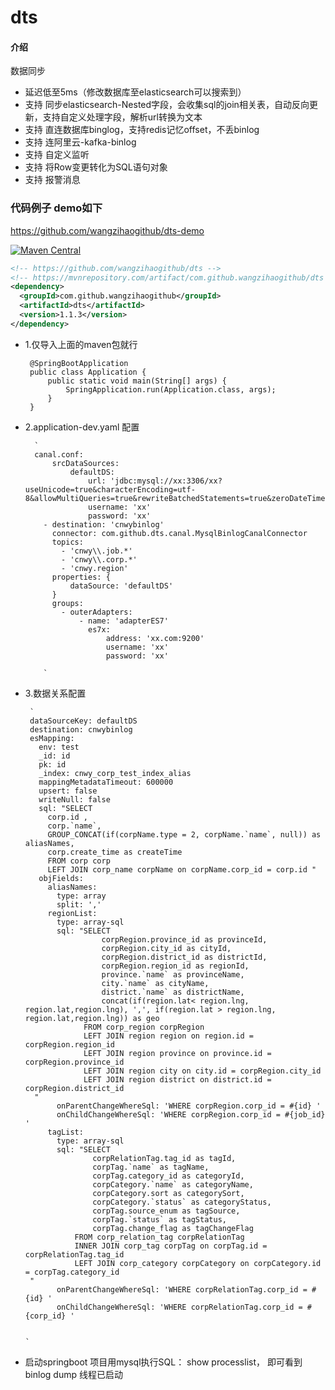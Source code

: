 # dts

#### 介绍
数据同步 
- 延迟低至5ms（修改数据库至elasticsearch可以搜索到）
- 支持 同步elasticsearch-Nested字段，会收集sql的join相关表，自动反向更新，支持自定义处理字段，解析url转换为文本
- 支持 直连数据库binglog，支持redis记忆offset，不丢binlog
- 支持 连阿里云-kafka-binlog
- 支持 自定义监听
- 支持 将Row变更转化为SQL语句对象
- 支持 报警消息


### 代码例子 demo如下

https://github.com/wangzihaogithub/dts-demo


[![Maven Central](https://maven-badges.herokuapp.com/maven-central/com.github.wangzihaogithub/dts/badge.svg)](https://search.maven.org/search?q=g:com.github.wangzihaogithub%20AND%20a:dts)

```xml
<!-- https://github.com/wangzihaogithub/dts -->
<!-- https://mvnrepository.com/artifact/com.github.wangzihaogithub/dts -->
<dependency>
  <groupId>com.github.wangzihaogithub</groupId>
  <artifactId>dts</artifactId>
  <version>1.1.3</version>
</dependency>
```
    
-  1.仅导入上面的maven包就行

    
        @SpringBootApplication
        public class Application {
            public static void main(String[] args) {
                SpringApplication.run(Application.class, args);
            }
        }


- 2.application-dev.yaml 配置

        `
        canal.conf:
            srcDataSources:
                defaultDS:
                    url: 'jdbc:mysql://xx:3306/xx?useUnicode=true&characterEncoding=utf-8&allowMultiQueries=true&rewriteBatchedStatements=true&zeroDateTimeBehavior=CONVERT_TO_NULL'
                    username: 'xx'
                    password: 'xx'
          - destination: 'cnwybinlog'
            connector: com.github.dts.canal.MysqlBinlogCanalConnector
            topics:
              - 'cnwy\\.job.*'
              - 'cnwy\\.corp.*'
              - 'cnwy.region'
            properties: {
                dataSource: 'defaultDS'
            }
            groups:
              - outerAdapters:
                  - name: 'adapterES7'
                    es7x:
                        address: 'xx.com:9200'
                        username: 'xx'
                        password: 'xx'

          `


-  3.数据关系配置

        `
        dataSourceKey: defaultDS
        destination: cnwybinlog
        esMapping:
          env: test
          _id: id
          pk: id
          _index: cnwy_corp_test_index_alias
          mappingMetadataTimeout: 600000
          upsert: false
          writeNull: false
          sql: "SELECT
            corp.id ,
            corp.`name`,
            GROUP_CONCAT(if(corpName.type = 2, corpName.`name`, null)) as aliasNames,
            corp.create_time as createTime
            FROM corp corp
            LEFT JOIN corp_name corpName on corpName.corp_id = corp.id "
          objFields:
            aliasNames:
              type: array
              split: ','
            regionList:
              type: array-sql
              sql: "SELECT
                        corpRegion.province_id as provinceId,
                        corpRegion.city_id as cityId,
                        corpRegion.district_id as districtId,
                        corpRegion.region_id as regionId,
                        province.`name` as provinceName,
                        city.`name` as cityName,
                        district.`name` as districtName,
                        concat(if(region.lat< region.lng, region.lat,region.lng), ',', if(region.lat > region.lng, region.lat,region.lng)) as geo
                    FROM corp_region corpRegion
                    LEFT JOIN region region on region.id = corpRegion.region_id
                    LEFT JOIN region province on province.id = corpRegion.province_id
                    LEFT JOIN region city on city.id = corpRegion.city_id
                    LEFT JOIN region district on district.id = corpRegion.district_id
         "
              onParentChangeWhereSql: 'WHERE corpRegion.corp_id = #{id} '
              onChildChangeWhereSql: 'WHERE corpRegion.corp_id = #{job_id} '
            tagList:
              type: array-sql
              sql: "SELECT
                      corpRelationTag.tag_id as tagId,
                      corpTag.`name` as tagName,
                      corpTag.category_id as categoryId,
                      corpCategory.`name` as categoryName,
                      corpCategory.sort as categorySort,
                      corpCategory.`status` as categoryStatus,
                      corpTag.source_enum as tagSource,
                      corpTag.`status` as tagStatus,
                      corpTag.change_flag as tagChangeFlag
                  FROM corp_relation_tag corpRelationTag
                  INNER JOIN corp_tag corpTag on corpTag.id = corpRelationTag.tag_id
                  LEFT JOIN corp_category corpCategory on corpCategory.id = corpTag.category_id
        "
              onParentChangeWhereSql: 'WHERE corpRelationTag.corp_id = #{id} '
              onChildChangeWhereSql: 'WHERE corpRelationTag.corp_id = #{corp_id} '

           
       `


 - 启动springboot 项目用mysql执行SQL： show processlist， 即可看到 binlog dump 线程已启动

